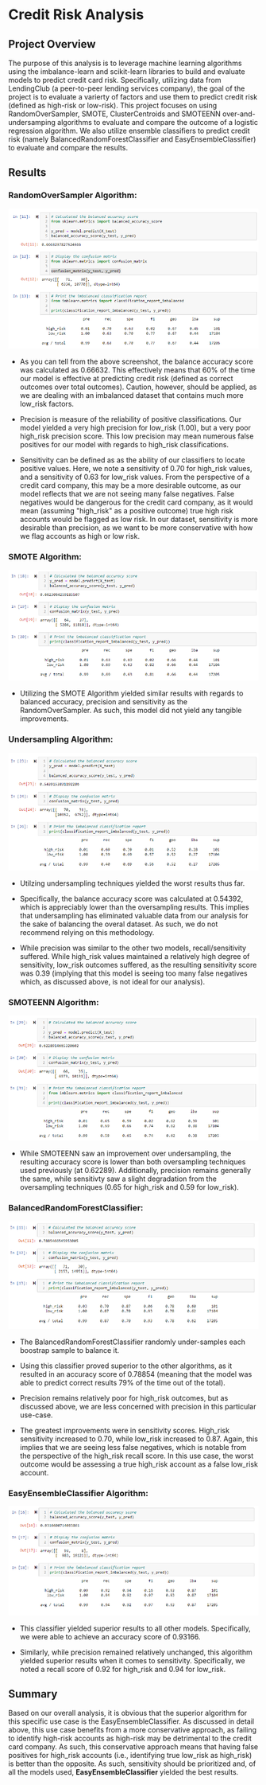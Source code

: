 # Credit Risk Analysis

## Project Overview

The purpose of this analysis is to leverage machine learning algorithms using the imbalance-learn and scikit-learn libraries to build and evaluate models to predict credit card risk. Specifically, utilizing data from LendingClub (a peer-to-peer lending services company), the goal of the project is to evaluate a varierty of factors and use them to predict credit risk (defined as high-risk or low-risk). This project focuses on using RandomOverSampler, SMOTE, ClusterCentroids and SMOTEENN over-and-undersamping algorithms to evaluate and compare the outcome of a logistic regression algorithm. We also utilize ensemble classifiers to predict credit risk (namely BalancedRandomForestClassifier and EasyEnsembleClassifier) to evaluate and compare the results.

## Results

### **RandomOverSampler Algorithm**: 

![alt text](https://github.com/lstanczyk90/Credit_Risk_Analysis/blob/a729a2e6bcc0f2e13df478db4b8f41349bc6446c/Screenshots/oversample_reults.png)

- As you can tell from the above screenshot, the balance accuracy score was calculated as 0.66632. This effectively means that 60% of the time our model is effective at predicting credit risk (defined as correct outcomes over total outcomes). Caution, however, should be applied, as we are dealing with an imbalanced dataset that contains much more low_risk factors. 

- Precision is measure of the reliability of positive classifications. Our model yielded a very high precision for low_risk (1.00), but a very poor high_risk precision score. This low precision may mean numerous false positives for our model with regards to high_risk classifications. 

- Sensitivity can be defined as as the ability of our classifiers to locate positive values. Here, we note a sensitivity of 0.70 for high_risk values, and a sensitivity of 0.63 for low_risk values. From the perspective of a credit card company, this may be a more desirable outcome, as our model reflects that we are not seeing many false negatives. False negatives would be dangerous for the credit card company, as it would mean (assuming "high_risk" as a positive outcome) true high risk accounts would be flagged as low risk. In our dataset, sensitivity is more desirable than precision, as we want to be more conservative with how we flag accounts as high or low risk. 

### **SMOTE Algorithm**:

![alt text](https://github.com/lstanczyk90/Credit_Risk_Analysis/blob/a729a2e6bcc0f2e13df478db4b8f41349bc6446c/Screenshots/smote_oversample_results.png)

- Utilizing the SMOTE Algorithm yielded similar results with regards to balanced accuracy, precision and sensitivity as the RandomOverSampler. As such, this model did not yield any tangible improvements.

### **Undersampling Algorithm**:

![alt text](https://github.com/lstanczyk90/Credit_Risk_Analysis/blob/a729a2e6bcc0f2e13df478db4b8f41349bc6446c/Screenshots/undersample_results.png)

- Utilzing undersampling techniques yielded the worst results thus far. 

- Specifically, the balance accuracy score was calculated at 0.54392, which is appreciably lower than the oversampling results. This implies that undersampling has eliminated valuable data from our analysis for the sake of balancing the overal dataset. As such, we do not recommend relying on this methodology. 

- While precision was similar to the other two models, recall/sensitivity suffered. While high_risk values maintained a relatively high degree of sensitivity, low_risk outcomes suffered, as the resulting sensitivity score was 0.39 (implying that this model is seeing too many false negatives which, as discussed above, is not ideal for our analysis).

### **SMOTEENN Algorithm**:

![alt text](https://github.com/lstanczyk90/Credit_Risk_Analysis/blob/a729a2e6bcc0f2e13df478db4b8f41349bc6446c/Screenshots/smoteen_results.png)

- While SMOTEENN saw an improvement over undersampling, the resulting accuracy score is lower than both oversampling techniques used previously (at 0.62289). Additionally, precision remains generally the same, while sensitivty saw a slight degradation from the oversampling techniques (0.65 for high_risk and 0.59 for low_risk).

### **BalancedRandomForestClassifier**:

![alt text](https://github.com/lstanczyk90/Credit_Risk_Analysis/blob/a729a2e6bcc0f2e13df478db4b8f41349bc6446c/Screenshots/Balanced_Random_Results.png)

- The BalancedRandomForestClassifier randomly under-samples each boostrap sample to balance it. 

- Using this classifier proved superior to the other algorithms, as it resulted in an accuracy score of 0.78854 (meaning that the model was able to predict correct results 79% of the time out of the total).

- Precision remains relatively poor for high_risk outcomes, but as discussed above, we are less concerned with precision in this particular use-case.

- The greatest improvements were in sensitivity scores. High_risk sensitivity increased to 0.70, while low_risk increased to 0.87. Again, this implies that we are seeing less false negatives, which is notable from the perspective of the high_risk recall score. In this use case, the worst outcome would be assessing a true high_risk account as a false low_risk account.

### **EasyEnsembleClassifier Algorithm**:

![alt text](https://github.com/lstanczyk90/Credit_Risk_Analysis/blob/a729a2e6bcc0f2e13df478db4b8f41349bc6446c/Screenshots/Easy_Ensemble_Results.png)

- This classifier yielded superior results to all other models. Specifically, we were able to achieve an accuracy score of 0.93166. 

- Similarly, while precision remained relatively unchanged, this algorithm yielded superior results when it comes to sensitivity. Specifically, we noted a recall score of 0.92 for high_risk and 0.94 for low_risk.

## Summary

Based on our overall analysis, it is obvious that the superior algorithm for this specific use case is the EasyEnsembleClassifier. As discussed in detail above, this use case benefits from a more conservative approach, as failing to identify high-risk accounts as high-risk may be detrimental to the credit card company. As such, this conservative approach means that having false positives for high_risk accounts (i.e., identifying true low_risk as high_risk) is better than the opposite. As such, sensitivity should be prioritized and, of all the models used, **EasyEnsembleClassifier** yielded the best results. 

